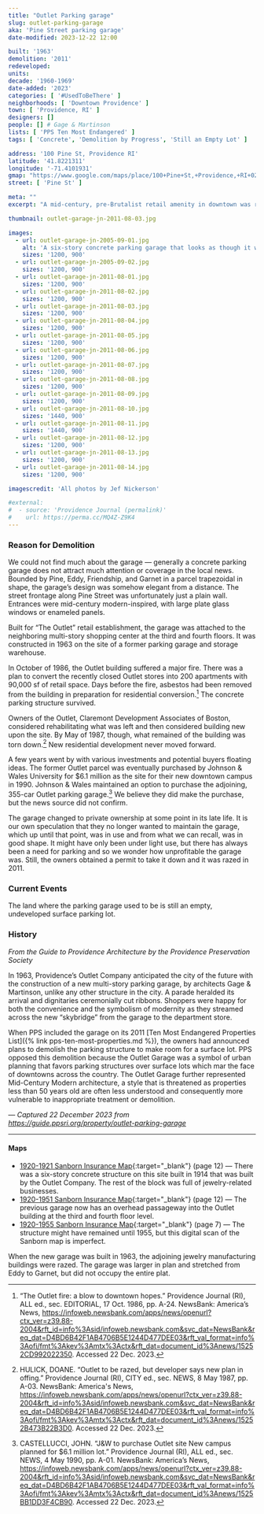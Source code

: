```yaml
---
title: "Outlet Parking garage"
slug: outlet-parking-garage
aka: 'Pine Street parking garage'
date-modified: 2023-12-22 12:00

built: '1963'
demolition: '2011'
redeveloped:
units:
decade: '1960-1969'
date-added: '2023'
categories: [ '#UsedToBeThere' ]
neighborhoods: [ 'Downtown Providence' ]
town: [ 'Providence, RI' ]
designers: []
people: [] # Gage & Martinson
lists: [ 'PPS Ten Most Endangered' ]
tags: [ 'Concrete', 'Demolition by Progress', 'Still an Empty Lot' ]

address: '100 Pine St, Providence RI'
latitude: '41.8221311'
longitude: '-71.4101931'
gmap: "https://www.google.com/maps/place/100+Pine+St,+Providence,+RI+02903/@41.8221311,-71.4101931,18z/data=!4m6!3m5!1s0x89e445145f9d1a11:0x10f8403d8c6e1a6!8m2!3d41.8220711!4d-71.4103058!16s%2Fg%2F11c2d1td3p?entry=ttu"
street: [ 'Pine St' ]

meta: ""
excerpt: "A mid-century, pre-Brutalist retail amenity in downtown was razed only to avoid maintenance costs"

thumbnail: outlet-garage-jn-2011-08-03.jpg

images:
  - url: outlet-garage-jn-2005-09-01.jpg
    alt: 'A six-story concrete parking garage that looks as though it was poured on-site in narrow, slender columns. A staircase is located on the northwest corner and looks like a glass curtain wall.'
    sizes: '1200, 900'
  - url: outlet-garage-jn-2005-09-02.jpg
    sizes: '1200, 900'
  - url: outlet-garage-jn-2011-08-01.jpg
    sizes: '1200, 900'
  - url: outlet-garage-jn-2011-08-02.jpg
    sizes: '1200, 900'
  - url: outlet-garage-jn-2011-08-03.jpg
    sizes: '1200, 900'
  - url: outlet-garage-jn-2011-08-04.jpg
    sizes: '1200, 900'
  - url: outlet-garage-jn-2011-08-05.jpg
    sizes: '1200, 900'
  - url: outlet-garage-jn-2011-08-06.jpg
    sizes: '1200, 900'
  - url: outlet-garage-jn-2011-08-07.jpg
    sizes: '1200, 900'
  - url: outlet-garage-jn-2011-08-08.jpg
    sizes: '1200, 900'
  - url: outlet-garage-jn-2011-08-09.jpg
    sizes: '1200, 900'
  - url: outlet-garage-jn-2011-08-10.jpg
    sizes: '1440, 900'
  - url: outlet-garage-jn-2011-08-11.jpg
    sizes: '1440, 900'
  - url: outlet-garage-jn-2011-08-12.jpg
    sizes: '1200, 900'
  - url: outlet-garage-jn-2011-08-13.jpg
    sizes: '1200, 900'
  - url: outlet-garage-jn-2011-08-14.jpg
    sizes: '1200, 900'

imagescredit: 'All photos by Jef Nickerson'

#external:
#  - source: 'Providence Journal (permalink)'
#    url: https://perma.cc/MQ4Z-Z9K4
---
```


### Reason for Demolition

We could not find much about the garage — generally a concrete parking garage does not attract much attention or coverage in the local news. Bounded by Pine, Eddy, Friendship, and Garnet in a parcel trapezoidal in shape, the garage’s design was somehow elegant from a distance. The street frontage along Pine Street was unfortunately just a plain wall. Entrances were mid-century modern-inspired, with large plate glass windows or enameled panels.

Built for “The Outlet” retail establishment, the garage was attached to the neighboring multi-story shopping center at the third and fourth floors. It was constructed in 1963 on the site of a former parking garage and storage warehouse.

In October of 1986, the Outlet building suffered a major fire. There was a plan to convert the recently closed Outlet stores into 200 apartments with 90,000 sf of retail space. Days before the fire, asbestos had been removed from the building in preparation for residential conversion.[^1] The concrete parking structure survived.

[^1]: “The Outlet fire: a blow to downtown hopes.” Providence Journal (RI), ALL ed., sec. EDITORIAL, 17 Oct. 1986, pp. A-24. NewsBank: America’s News, https://infoweb.newsbank.com/apps/news/openurl?ctx_ver=z39.88-2004&rft_id=info%3Asid/infoweb.newsbank.com&svc_dat=NewsBank&req_dat=D4BD6B42F1AB4706B5E1244D477DEE03&rft_val_format=info%3Aofi/fmt%3Akev%3Amtx%3Actx&rft_dat=document_id%3Anews/15252CD992022350. Accessed 22 Dec. 2023.

Owners of the Outlet, Claremont Development Associates of Boston, considered rehabilitating what was left and then considered building new upon the site. By May of 1987, though, what remained of the building was torn down.[^2] New residential development never moved forward.

[^2]: HULICK, DOANE. “Outlet to be razed, but developer says new plan in offing.” Providence Journal (RI), CITY ed., sec. NEWS, 8 May 1987, pp. A-03. NewsBank: America's News, https://infoweb.newsbank.com/apps/news/openurl?ctx_ver=z39.88-2004&rft_id=info%3Asid/infoweb.newsbank.com&svc_dat=NewsBank&req_dat=D4BD6B42F1AB4706B5E1244D477DEE03&rft_val_format=info%3Aofi/fmt%3Akev%3Amtx%3Actx&rft_dat=document_id%3Anews/15252B473B22B3D0. Accessed 22 Dec. 2023.

A few years went by with various investments and potential buyers floating ideas. The former Outlet parcel was eventually purchased by Johnson & Wales University for $6.1 million as the site for their new downtown campus in 1990. Johnson & Wales maintained an option to purchase the adjoining, 355-car Outlet parking garage.[^3] We believe they did make the purchase, but the news source did not confirm.

[^3]: CASTELLUCCI, JOHN. “J&W to purchase Outlet site New campus planned for $6.1 million lot.” Providence Journal (RI), ALL ed., sec. NEWS, 4 May 1990, pp. A-01. NewsBank: America’s News, https://infoweb.newsbank.com/apps/news/openurl?ctx_ver=z39.88-2004&rft_id=info%3Asid/infoweb.newsbank.com&svc_dat=NewsBank&req_dat=D4BD6B42F1AB4706B5E1244D477DEE03&rft_val_format=info%3Aofi/fmt%3Akev%3Amtx%3Actx&rft_dat=document_id%3Anews/1525BB1DD3F4CB90. Accessed 22 Dec. 2023.

The garage changed to private ownership at some point in its late life. It is our own speculation that they no longer wanted to maintain the garage, which up until that point, was in use and from what we can recall, was in good shape. It might have only been under light use, but there has always been a need for parking and so we wonder how unprofitable the garage was. Still, the owners obtained a permit to take it down and it was razed in 2011.


### Current Events

The land where the parking garage used to be is still an empty, undeveloped surface parking lot.


### History

_From the Guide to Providence Architecture by the Providence Preservation Society_

In 1963, Providence’s Outlet Company anticipated the city of the future with the construction of a new multi-story parking garage, by architects Gage & Martinson, unlike any other structure in the city. A parade heralded its arrival and dignitaries ceremonially cut ribbons. Shoppers were happy for both the convenience and the symbolism of modernity as they streamed across the new “skybridge” from the garage to the department store.

When PPS included the garage on its 2011 [Ten Most Endangered Properties List]({% link pps-ten-most-properties.md %}), the owners had announced plans to demolish the parking structure to make room for a surface lot. PPS opposed this demolition because the Outlet Garage was a symbol of urban planning that favors parking structures over surface lots which mar the face of downtowns across the country. The Outlet Garage further represented Mid-Century Modern architecture, a style that is threatened as properties less than 50 years old are often less understood and consequently more vulnerable to inappropriate treatment or demolition.

— _Captured 22 December 2023 from https://guide.ppsri.org/property/outlet-parking-garage_

***

#### Maps

+ [1920-1921 Sanborn Insurance Map](http://hdl.loc.gov/loc.gmd/g3774pm.g3774pm_g08099192001){:target="_blank"} (page 12) — There was a six-story concrete structure on this site built in 1914 that was built by the Outlet Company. The rest of the block was full of jewelry-related businesses.
+ [1920-1951 Sanborn Insurance Map](http://hdl.loc.gov/loc.gmd/g3774pm.g3774pm_g08099195101){:target="_blank"} (page 12) — The previous garage now has an overhead passageway into the Outlet building at the third and fourth floor level.
+ [1920-1955 Sanborn Insurance Map](http://hdl.loc.gov/loc.gmd/g3774pm.g3774pm_g08099195601){:target="_blank"} (page 7) — The structure might have remained until 1955, but this digital scan of the Sanborn map is imperfect.

When the new garage was built in 1963, the adjoining jewelry manufacturing buildings were razed. The garage was larger in plan and stretched from Eddy to Garnet, but did not occupy the entire plat.
